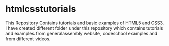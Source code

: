 # htmlcsstutorials
This Repository Contains tutorials and basic examples of HTML5 and CSS3.
I have created different folder under this repository which contains tutorials and examples from generalassembly website, codeschool examples and from different videos.
